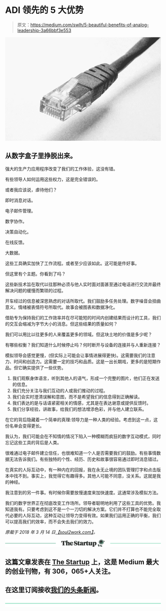 # ADI 领先的 5 大优势

> 原文：<https://medium.com/swlh/5-beautiful-benefits-of-analog-leadership-3a66bbf3e553>

![](img/4acff4c2c80cb8ea462165fc048d40f1.png)

## 从数字盒子里挣脱出来。

强大的生产力应用程序改变了我们的工作体验，这没有错。

有些领导人如何运用这些权力，这是完全错误的。

或者我应该说，虐待他们？

即时消息对话。

电子邮件管理。

数字协作。

决策自动化。

在线反馈。

大数据。

这些工具确实加快了工作流程。或者至少应该如此。这可能是件好事。

但这里有个主题。你看到了吗？

这些新技术旨在取代以往那种必须与他人实时面对面甚至通过电话进行交流并最终解决问题的缓慢而繁琐的过程。

开车经过的信息被深思熟虑的对话所取代。我们鼓励多任务处理。数字噪音会扭曲意义。情绪被表情符号所取代。故事会被图表和数据净化。

借助专为保持我们的工作效率并在尽可能短的时间内创建结果而设计的工具，我们的交互会缩减为字节大小的消息。但这些结果的质量如何？

我们可以用比以往更多的人来覆盖更多的领域。但这块土地的价值是多少呢？

有哪些权衡？我们知道什么时候停止吗？何时断开与设备的连接并与人重新连接？

模拟领导会感觉更慢，(但实际上可能会让事情进展得更快)。这需要我们的注意力、时间和创造力。这需要一定的技巧和品质。这是一出长期戏，更多的是短期作品。但它确实提供了一些优势。

1.  我们观察身体语言，听到其他人的语气，形成一个完整的图片，他们正在发送的信息。
2.  我们充分关注与我们互动的人或我们推动的过程。
3.  我们会实时澄清误解和意图，而不是希望我们的信息得到正确解读。
4.  我们表达的是与话语紧密相关的情感，尤其是在表达谢意或提供反馈时。
5.  我们分享经验，讲故事，给我们的想法增添色彩，并与他人建立联系。

在它的背后隐藏着一个简单的真理:领导力是一种人类的经验。考虑到这一点，这份名单会变得更长。

我认为，我们可能会在不知情的情况下陷入一种模糊而疯狂的数字互动模式，同时忘记这些工具的背后是人类。

很难通过电子邮件建立信任，也很难知道一个人是否需要我们的鼓励。有些事情数据无法告诉我们。有些独特的个性、经历、历史和故事很容易通过即时消息错过。

在真实的人际互动中，有一种内在的回报，我在永无止境的团队管理打字和点击版本中找不到。事实上，我觉得它有趣得多。其他人可能不同意，没关系。这就是我的神经。

我注意到的另一件事。有时候你需要放慢速度来加快速度。这通常涉及模拟方法。

我们的数字世界正在彻底改变工作场所。领导者聪明地利用了这些工具的优势。我知道我有。只要考虑到这不是一个一刀切的解决方案。它们并不打算也不能完全取代必要的人际互动，这种互动让领导力变得有效。如果我们运用正确的平衡，我们可以提高我们的效率，而不会失去我们的效力。

*原载于 2018 年 3 月 14 日*[*【soul2work.com】*](https://soul2work.com/2018/03/5-beautiful-benefits-of-analog-leadership/)*。*

[![](img/308a8d84fb9b2fab43d66c117fcc4bb4.png)](https://medium.com/swlh)

## 这篇文章发表在 [The Startup](https://medium.com/swlh) 上，这是 Medium 最大的创业刊物，有 306，065+人关注。

## 在这里订阅接收[我们的头条新闻](http://growthsupply.com/the-startup-newsletter/)。

[![](img/b0164736ea17a63403e660de5dedf91a.png)](https://medium.com/swlh)
